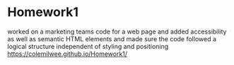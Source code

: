 # Homework1
worked on a marketing teams code for a web page and added accessibility as well as semantic HTML elements
and made sure the code followed a logical structure independent of styling and positioning
https://colemilwee.github.io/Homework1/

